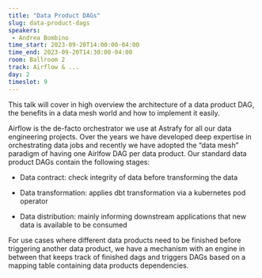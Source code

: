 ```yaml
---
title: "Data Product DAGs"
slug: data-product-dags
speakers:
 - Andrea Bombino
time_start: 2023-09-20T14:00:00-04:00
time_end: 2023-09-20T14:30:00-04:00
room: Ballroom 2
track: Airflow & ...
day: 2
timeslot: 9
---
```


This talk will cover in high overview the architecture of a data product DAG, the benefits in a data mesh world and how to implement it easily.
 
 
 
 Airflow is the de-facto orchestrator we use at Astrafy for all our data engineering projects. Over the years we have developed deep expertise in orchestrating data jobs and recently we have adopted the “data mesh” paradigm of having one Airlfow DAG per data product. Our standard data product DAGs contain the following stages:
 
 
 
 - Data contract: check integrity of data before transforming the data
 
 - Data transformation: applies dbt transformation via a kubernetes pod operator
 
 - Data distribution: mainly informing downstream applications that new data is available to be consumed
 
 
 
 For use cases where different data products need to be finished before triggering another data product, we have a mechanism with an engine in between that keeps track of finished dags and triggers DAGs based on a mapping table containing data products dependencies.